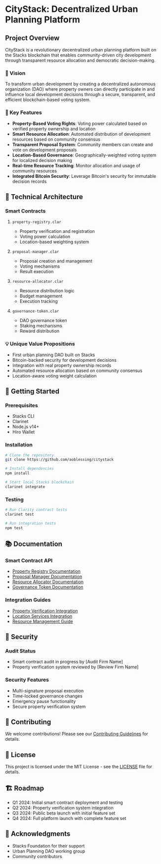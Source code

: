 # CityStack: Decentralized Urban Planning Platform

## Project Overview
CityStack is a revolutionary decentralized urban planning platform built on the Stacks blockchain that enables community-driven city development through transparent resource allocation and democratic decision-making.

### 🌆 Vision
To transform urban development by creating a decentralized autonomous organization (DAO) where property owners can directly participate in and influence local development decisions through a secure, transparent, and efficient blockchain-based voting system.

### 🎯 Key Features
- **Property-Based Voting Rights**: Voting power calculated based on verified property ownership and location
- **Smart Resource Allocation**: Automated distribution of development resources based on community consensus
- **Transparent Proposal System**: Community members can create and vote on development proposals
- **Location-Based Governance**: Geographically-weighted voting system for localized decision making
- **Real-time Resource Tracking**: Monitor allocation and usage of community resources
- **Integrated Bitcoin Security**: Leverage Bitcoin's security for immutable decision records

## 🔧 Technical Architecture

### Smart Contracts
1. `property-registry.clar`
   - Property verification and registration
   - Voting power calculation
   - Location-based weighting system

2. `proposal-manager.clar`
   - Proposal creation and management
   - Voting mechanisms
   - Result execution

3. `resource-allocator.clar`
   - Resource distribution logic
   - Budget management
   - Execution tracking

4. `governance-token.clar`
   - DAO governance token
   - Staking mechanisms
   - Reward distribution

### 💡 Unique Value Propositions
- First urban planning DAO built on Stacks
- Bitcoin-backed security for development decisions
- Integration with real property ownership records
- Automated resource allocation based on community consensus
- Location-aware voting weight calculation

## 🚀 Getting Started

### Prerequisites
- Stacks CLI
- Clarinet
- Node.js v14+
- Hiro Wallet

### Installation
```bash
# Clone the repository
git clone https://github.com/aoblessing/citystack

# Install dependencies
npm install

# Start local Stacks blockchain
clarinet integrate
```

### Testing
```bash
# Run Clarity contract tests
clarinet test

# Run integration tests
npm test
```

## 📚 Documentation

### Smart Contract API
- [Property Registry Documentation](./docs/property-registry.md)
- [Proposal Manager Documentation](./docs/proposal-manager.md)
- [Resource Allocator Documentation](./docs/resource-allocator.md)
- [Governance Token Documentation](./docs/governance-token.md)

### Integration Guides
- [Property Verification Integration](./docs/property-verification.md)
- [Location Services Integration](./docs/location-services.md)
- [Resource Management Guide](./docs/resource-management.md)

## 🔐 Security

### Audit Status
- Smart contract audit in progress by [Audit Firm Name]
- Property verification system reviewed by [Review Firm Name]

### Security Features
- Multi-signature proposal execution
- Time-locked governance changes
- Emergency pause functionality
- Secure property verification system

## 🤝 Contributing
We welcome contributions! Please see our [Contributing Guidelines](CONTRIBUTING.md) for details.

## 📄 License
This project is licensed under the MIT License - see the [LICENSE](LICENSE) file for details.

## 🏗️ Roadmap
- Q1 2024: Initial smart contract deployment and testing
- Q2 2024: Property verification system integration
- Q3 2024: Public beta launch with initial feature set
- Q4 2024: Full platform launch with complete feature set

## 🌟 Acknowledgments
- Stacks Foundation for their support
- Urban Planning DAO working group
- Community contributors